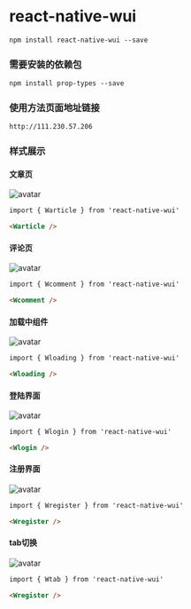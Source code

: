 # react-native-wui
```html
npm install react-native-wui --save
```

### 需要安装的依赖包
```html
npm install prop-types --save
```

### 使用方法页面地址链接
```html
http://111.230.57.206
```
### 样式展示

#### 文章页
![avatar](./src/resources/demoimg/warticle.png)

``` html
import { Warticle } from 'react-native-wui'

<Warticle />

```

#### 评论页
![avatar](./src/resources/demoimg/wcomment.png)

``` html
import { Wcomment } from 'react-native-wui'

<Wcomment />

```

#### 加载中组件
![avatar](./src/resources/demoimg/wloading.png)

``` html
import { Wloading } from 'react-native-wui'

<Wloading />

```

#### 登陆界面
![avatar](./src/resources/demoimg/wlogin.png)

``` html
import { Wlogin } from 'react-native-wui'

<Wlogin />

```

#### 注册界面
![avatar](./src/resources/demoimg/wregister.png)

``` html
import { Wregister } from 'react-native-wui'

<Wregister />

```

#### tab切换
![avatar](./src/resources/demoimg/wtab.png)

``` html
import { Wtab } from 'react-native-wui'

<Wregister />

```